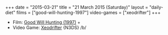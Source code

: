 +++
date = "2015-03-21"
title = "21 March 2015 (Saturday)"
layout = "daily-diet"
films = ["good-will-hunting-1997"]
video-games = ["xeodrifter"]
+++


* Film: [Good Will Hunting (1997)](/films/good-will-hunting-1997) +
* Video Game: [Xeodrifter](/video-games/xeodrifter) {N3DS} /b/